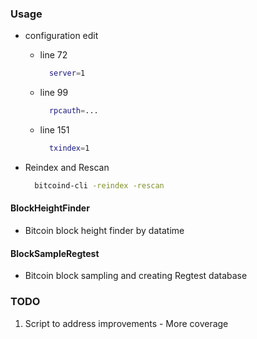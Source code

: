 ### Usage

  - configuration edit

    - line 72

      ```bash
        server=1
      ```
    
    - line 99

      ```bash
        rpcauth=...
      ```

    - line 151

      ```bash
        txindex=1
      ```

  - Reindex and Rescan

    ```bash
      bitcoind-cli -reindex -rescan
    ```


#### BlockHeightFinder
  - Bitcoin block height finder by datatime

#### BlockSampleRegtest
  - Bitcoin block sampling and creating Regtest database

### TODO
  1. Script to address improvements
    - More coverage
